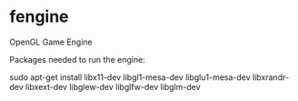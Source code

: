 fengine
=======

OpenGL Game Engine

Packages needed to run the engine:

sudo apt-get install libx11-dev libgl1-mesa-dev libglu1-mesa-dev libxrandr-dev libxext-dev libglew-dev libglfw-dev libglm-dev
